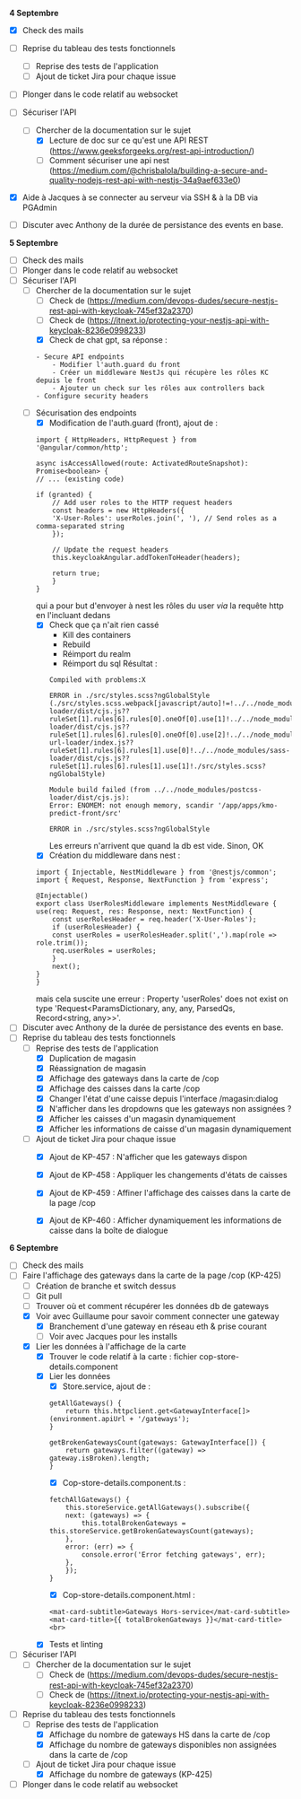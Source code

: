 **4 Septembre**
- [x] Check des mails
- [ ] Reprise du tableau des tests fonctionnels 
    - [ ] Reprise des tests de l'application
    - [ ] Ajout de ticket Jira pour chaque issue
- [ ] Plonger dans le code relatif au websocket
- [ ] Sécuriser l'API
    - [ ] Chercher de la documentation sur le sujet
        - [x] Lecture de doc sur ce qu'est une API REST (https://www.geeksforgeeks.org/rest-api-introduction/)
        - [ ] Comment sécuriser une api nest (https://medium.com/@chrisbalola/building-a-secure-and-quality-nodejs-rest-api-with-nestjs-34a9aef633e0)
- [x] Aide à Jacques à se connecter au serveur via SSH & à la DB via PGAdmin
- [ ] Discuter avec Anthony de la durée de persistance des events en base.


**5 Septembre**
- [ ] Check des mails
- [ ] Plonger dans le code relatif au websocket
- [ ] Sécuriser l'API
    - [ ] Chercher de la documentation sur le sujet
        - [ ] Check de (https://medium.com/devops-dudes/secure-nestjs-rest-api-with-keycloak-745ef32a2370)
        - [ ] Check de (https://itnext.io/protecting-your-nestjs-api-with-keycloak-8236e0998233)
        - [x] Check de chat gpt, sa réponse : 
        ```
        - Secure API endpoints
            - Modifier l'auth.guard du front
            - Créer un middleware NestJs qui récupère les rôles KC depuis le front
            - Ajouter un check sur les rôles aux controllers back
        - Configure security headers
        ```
    - [ ] Sécurisation des endpoints
        - [x] Modification de l'auth.guard (front), ajout de : 
        ```
        import { HttpHeaders, HttpRequest } from '@angular/common/http';

        async isAccessAllowed(route: ActivatedRouteSnapshot): Promise<boolean> {
        // ... (existing code)

        if (granted) {
            // Add user roles to the HTTP request headers
            const headers = new HttpHeaders({
            'X-User-Roles': userRoles.join(', '), // Send roles as a comma-separated string
            });

            // Update the request headers
            this.keycloakAngular.addTokenToHeader(headers);

            return true;
            }
        }
        ```
        qui a pour but d'envoyer à nest les rôles du user *via* la requête http en l'incluant dedans
        - [x] Check que ça n'ait rien cassé
            - Kill des containers
            - Rebuild
            - Réimport du realm
            - Réimport du sql
            Résultat : 
            ```
            Compiled with problems:X

            ERROR in ./src/styles.scss?ngGlobalStyle (./src/styles.scss.webpack[javascript/auto]!=!../../node_modules/css-loader/dist/cjs.js??ruleSet[1].rules[6].rules[0].oneOf[0].use[1]!../../node_modules/postcss-loader/dist/cjs.js??ruleSet[1].rules[6].rules[0].oneOf[0].use[2]!../../node_modules/resolve-url-loader/index.js??ruleSet[1].rules[6].rules[1].use[0]!../../node_modules/sass-loader/dist/cjs.js??ruleSet[1].rules[6].rules[1].use[1]!./src/styles.scss?ngGlobalStyle)

            Module build failed (from ../../node_modules/postcss-loader/dist/cjs.js):
            Error: ENOMEM: not enough memory, scandir '/app/apps/kmo-predict-front/src'

            ERROR in ./src/styles.scss?ngGlobalStyle
            ```
            Les erreurs n'arrivent que quand la db est vide. Sinon, OK
        - [x] Création du middleware dans nest : 
        ```
        import { Injectable, NestMiddleware } from '@nestjs/common';
        import { Request, Response, NextFunction } from 'express';

        @Injectable()
        export class UserRolesMiddleware implements NestMiddleware {
        use(req: Request, res: Response, next: NextFunction) {
            const userRolesHeader = req.header('X-User-Roles');
            if (userRolesHeader) {
            const userRoles = userRolesHeader.split(',').map(role => role.trim());
            req.userRoles = userRoles;
            }
            next();
        }
        }
        ```
        mais cela suscite une erreur : Property 'userRoles' does not exist on type 'Request<ParamsDictionary, any, any, ParsedQs, Record<string, any>>'.
- [ ] Discuter avec Anthony de la durée de persistance des events en base.
- [ ] Reprise du tableau des tests fonctionnels 
    - [ ] Reprise des tests de l'application
        - [x] Duplication de magasin
        - [x] Réassignation de magasin
        - [x] Affichage des gateways dans la carte de /cop
        - [x] Affichage des caisses dans la carte /cop
        - [x] Changer l'état d'une caisse depuis l'interface /magasin:dialog
        - [x] N'afficher dans les dropdowns que les gateways non assignées ?
        - [x] Afficher les caisses d'un magasin dynamiquement
        - [x] Afficher les informations de caisse d'un magasin dynamiquement
    - [ ] Ajout de ticket Jira pour chaque issue
        - [x] Ajout de KP-457 : N'afficher que les gateways dispon
        - [x] Ajout de KP-458 : Appliquer les changements d'états de caisses
        - [x] Ajout de KP-459 : Affiner l'affichage des caisses dans la carte de la page /cop
        - [x] Ajout de KP-460 : Afficher dynamiquement les informations de caisse dans la boîte de dialogue
        

**6 Septembre**
- [ ] Check des mails
- [ ] Faire l'affichage des gateways dans la carte de la page /cop (KP-425)
    - [ ] Création de branche et switch dessus
    - [ ] Git pull
    - [ ] Trouver où et comment récupérer les données db de gateways
    - [x] Voir avec Guillaume pour savoir comment connecter une gateway
        - [x] Branchement d'une gateway en réseau eth & prise courant
        - [ ] Voir avec Jacques pour les installs
    - [x] Lier les données à l'affichage de la carte
        - [x] Trouver le code relatif à la carte : fichier cop-store-details.component
        - [x] Lier les données
            - [x] Store.service, ajout de :
            ```
            getAllGateways() {
                return this.httpclient.get<GatewayInterface[]>(environment.apiUrl + '/gateways');
            }

            getBrokenGatewaysCount(gateways: GatewayInterface[]) {
                return gateways.filter((gateway) => gateway.isBroken).length;
            }
            ```
            - [x] Cop-store-details.component.ts : 
            ```
            fetchAllGateways() {
                this.storeService.getAllGateways().subscribe({
                next: (gateways) => {
                    this.totalBrokenGateways = this.storeService.getBrokenGatewaysCount(gateways);
                },
                error: (err) => {
                    console.error('Error fetching gateways', err);
                },
                });
            }
            ```
            - [x] Cop-store-details.component.html : 
            ```
            <mat-card-subtitle>Gateways Hors-service</mat-card-subtitle>
            <mat-card-title>{{ totalBrokenGateways }}</mat-card-title>
            <br>
            ```
        - [x] Tests et linting
- [ ] Sécuriser l'API
    - [ ] Chercher de la documentation sur le sujet
        - [ ] Check de (https://medium.com/devops-dudes/secure-nestjs-rest-api-with-keycloak-745ef32a2370)
        - [ ] Check de (https://itnext.io/protecting-your-nestjs-api-with-keycloak-8236e0998233)
- [ ] Reprise du tableau des tests fonctionnels 
    - [ ] Reprise des tests de l'application
        - [x] Affichage du nombre de gateways HS dans la carte de /cop
        - [x] Affichage du nombre de gateways disponibles non assignées dans la carte de /cop
    - [ ] Ajout de ticket Jira pour chaque issue
        - [x] Affichage du nombre de gateways (KP-425)
- [ ] Plonger dans le code relatif au websocket